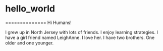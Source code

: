 # hello_world

==============
Hi Humans!

 I grew up in North Jersey with lots of friends.
 I enjoy learning strategies.
 I have a girl friend named LeighAnne. I love her.
 I have two brothers. One older and one younger.
